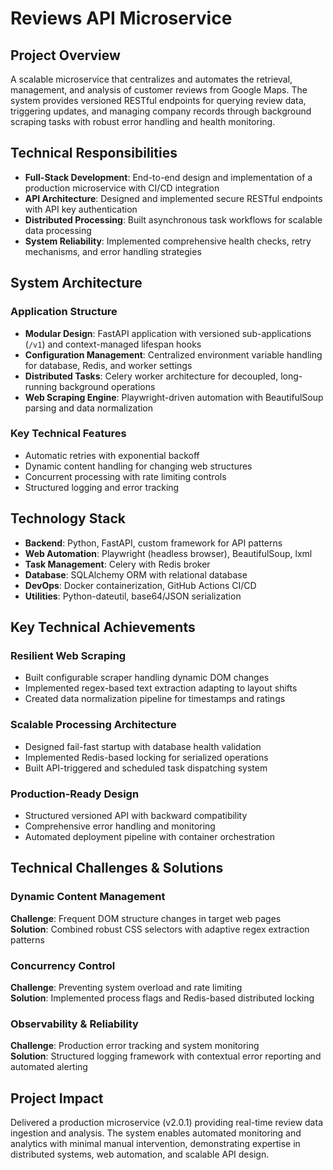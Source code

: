 # Reviews API Microservice

## Project Overview

A scalable microservice that centralizes and automates the retrieval, management, and analysis of customer reviews from Google Maps. The system provides versioned RESTful endpoints for querying review data, triggering updates, and managing company records through background scraping tasks with robust error handling and health monitoring.

## Technical Responsibilities

- **Full-Stack Development**: End-to-end design and implementation of a production microservice with CI/CD integration
- **API Architecture**: Designed and implemented secure RESTful endpoints with API key authentication
- **Distributed Processing**: Built asynchronous task workflows for scalable data processing
- **System Reliability**: Implemented comprehensive health checks, retry mechanisms, and error handling strategies

## System Architecture

### Application Structure
- **Modular Design**: FastAPI application with versioned sub-applications (`/v1`) and context-managed lifespan hooks
- **Configuration Management**: Centralized environment variable handling for database, Redis, and worker settings
- **Distributed Tasks**: Celery worker architecture for decoupled, long-running background operations
- **Web Scraping Engine**: Playwright-driven automation with BeautifulSoup parsing and data normalization

### Key Technical Features
- Automatic retries with exponential backoff
- Dynamic content handling for changing web structures
- Concurrent processing with rate limiting controls
- Structured logging and error tracking

## Technology Stack

- **Backend**: Python, FastAPI, custom framework for API patterns
- **Web Automation**: Playwright (headless browser), BeautifulSoup, lxml
- **Task Management**: Celery with Redis broker
- **Database**: SQLAlchemy ORM with relational database
- **DevOps**: Docker containerization, GitHub Actions CI/CD
- **Utilities**: Python-dateutil, base64/JSON serialization

## Key Technical Achievements

### Resilient Web Scraping
- Built configurable scraper handling dynamic DOM changes
- Implemented regex-based text extraction adapting to layout shifts
- Created data normalization pipeline for timestamps and ratings

### Scalable Processing Architecture
- Designed fail-fast startup with database health validation
- Implemented Redis-based locking for serialized operations
- Built API-triggered and scheduled task dispatching system

### Production-Ready Design
- Structured versioned API with backward compatibility
- Comprehensive error handling and monitoring
- Automated deployment pipeline with container orchestration

## Technical Challenges & Solutions

### Dynamic Content Management
**Challenge**: Frequent DOM structure changes in target web pages  
**Solution**: Combined robust CSS selectors with adaptive regex extraction patterns

### Concurrency Control
**Challenge**: Preventing system overload and rate limiting  
**Solution**: Implemented process flags and Redis-based distributed locking

### Observability & Reliability
**Challenge**: Production error tracking and system monitoring  
**Solution**: Structured logging framework with contextual error reporting and automated alerting

## Project Impact

Delivered a production microservice (v2.0.1) providing real-time review data ingestion and analysis. The system enables automated monitoring and analytics with minimal manual intervention, demonstrating expertise in distributed systems, web automation, and scalable API design.
